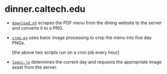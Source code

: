 # dinner.caltech.edu

* [`download.sh`](download.sh) scrapes the PDF menu from the dining website to the server and converts it to a PNG.
* [`crop.py`](crop.py) uses basic image processing to crop the menu into five day PNGs.

    [the above two scripts run on a cron job every hour]

* [`logic.js`](logic.js) determines the current day and requests the appropriate image asset from the server.
